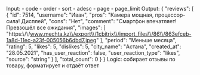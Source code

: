 Input:
	- code
	- order
	- sort
	- adesc
	- page
	- page_limit
Output:
	{
		"reviews": [
		      {
		        "id": 7514,
		        "username": "Иван",
		        "pros": "Камера мощная, процессор-сила! Дисплей",
		        "cons": "Нет",
		        "comment": "Смартфон впечатляет! Превзошёл все ожидания",
		        "images": [
		          "https:\\/\\/www.mechta.kz\\/export\\/1cbitrix\\/import_files\\/86\\/863efceb-1a8d-11ec-a23f-005056b6dbd7.jpeg"
		        ],
		        "period": "Меньше месяца",
		        "rating": 5,
		        "likes": 5,
		        "dislikes": 5,
		        "city_name": "Астана",
		        "created_at": "28.05.2021",
		        "has_user_reaction": false,
		        "user_reaction_type": "likes",
		        "source": "string"
		      }
		    ],
		    "total_count": 0
		  }
	}
Logic: собирает отзывы по товару, форматирует и отдаёт ответ